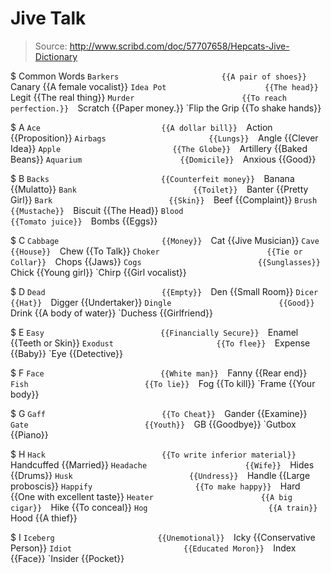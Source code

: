 # Jive Talk

> Source: http://www.scribd.com/doc/57707658/Hepcats-Jive-Dictionary

$ Common Words
    `Barkers                       {{A pair of shoes}} 
    `Canary                        {{A female vocalist}} 
    `Idea Pot                      {{The head}} 
    `Legit                         {{The real thing}} 
    `Murder                        {{To reach perfection.}} 
    `Scratch                       {{Paper money.}} 
    `Flip the Grip                 {{To shake hands}} 

$ A
    `Ace                           {{A dollar bill}} 
    `Action                        {{Proposition}} 
    `Airbags                       {{Lungs}} 
    `Angle                         {{Clever Idea}} 
    `Apple                         {{The Globe}} 
    `Artillery                     {{Baked Beans}} 
    `Aquarium                      {{Domicile}} 
    `Anxious                       {{Good}} 

$ B
    `Backs                         {{Counterfeit money}} 
    `Banana                        {{Mulatto}} 
    `Bank                          {{Toilet}} 
    `Banter                        {{Pretty Girl}} 
    `Bark                          {{Skin}} 
    `Beef                          {{Complaint}} 
    `Brush                         {{Mustache}} 
    `Biscuit                       {{The Head}} 
    `Blood                         {{Tomato juice}} 
    `Bombs                         {{Eggs}} 

$ C
    `Cabbage                       {{Money}} 
    `Cat                           {{Jive Musician}} 
    `Cave                          {{House}} 
    `Chew                          {{To Talk}} 
    `Choker                        {{Tie or Collar}} 
    `Chops                         {{Jaws}} 
    `Cogs                          {{Sunglasses}} 
    `Chick                         {{Young girl}} 
    `Chirp                         {{Girl vocalist}} 

$ D
    `Dead                          {{Empty}} 
    `Den                           {{Small Room}} 
    `Dicer                         {{Hat}} 
    `Digger                        {{Undertaker}} 
    `Dingle                        {{Good}} 
    `Drink                         {{A body of water}} 
    `Duchess                       {{Girlfriend}} 

$ E
    `Easy                          {{Financially Secure}} 
    `Enamel                        {{Teeth or Skin}} 
    `Exodust                       {{To flee}} 
    `Expense                       {{Baby}} 
    `Eye                           {{Detective}} 

$ F
    `Face                          {{White man}} 
    `Fanny                         {{Rear end}} 
    `Fish                          {{To lie}} 
    `Fog                           {{To kill}} 
    `Frame                         {{Your body}} 

$ G
    `Gaff                          {{To Cheat}} 
    `Gander                        {{Examine}} 
    `Gate                          {{Youth}} 
    `GB                            {{Goodbye}} 
    `Gutbox                        {{Piano}} 

$ H
    `Hack                          {{To write inferior material}} 
    `Handcuffed                    {{Married}} 
    `Headache                      {{Wife}} 
    `Hides                         {{Drums}} 
    `Husk                          {{Undress}} 
    `Handle                        {{Large proboscis}} 
    `Happify                       {{To make happy}} 
    `Hard                          {{One with excellent taste}} 
    `Heater                        {{A big cigar}} 
    `Hike                          {{To conceal}} 
    `Hog                           {{A train}} 
    `Hood                          {{A thief}} 

$ I
    `Iceberg                       {{Unemotional}} 
    `Icky                          {{Conservative Person}} 
    `Idiot                         {{Educated Moron}} 
    `Index                         {{Face}} 
    `Insider                       {{Pocket}} 

